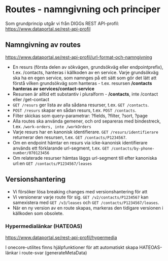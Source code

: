 # Routes - namngivning och principer

Som grundprincip utgår vi från DIGGs REST API-profil: https://www.dataportal.se/rest-api-profil

## Namngivning av routes

https://www.dataportal.se/rest-api-profil/url-format-och-namngivning

- En resurs (första delen av sökvägen, grundsökväg eller endpointprefix), t.ex. /contacts, hanteras i
  källkoden av en service. Varje grundsökväg ska ha en egen service, som namnges på ett sätt som gör det lätt
  att förstå vilken grundsökväg som hanteras - t.ex. resursen **/contacts hanteras av
  services/contact-service**
- Resursen är alltid ett substantiv i pluralform - **/contacts**, inte /contact eller /get-contact
- `GET /resurs` ger lista av alla sådana resurser, t.ex. `GET /contacts`.
- `POST /resurs` skapar en sådan resurs, t.ex. `POST /contacts`.
- Filter skickas som query-parametrar: ?fields, ?filter, ?sort, ?page
- Alla routes ska använda gemener, och ord separeras med bindestreck, t.ex. `/work-orders, inte /workOrders`
- Varje resurs har en kanonisk identifierare. `GET /resurs/identifierare` returnerar den resursen, t.ex.
  `GET /contacts/P1234567`.
- Om en endpoint hämtar en resurs via icke-kanonisk identifierare används ett förklarande url-segment, t.ex.
  `GET /contacts/by-phone-number/070123456`
- Om relaterade resurser hämtas läggs url-segment till efter kanoniska url:en `GET /contacts/P1234567/leases`

## Versionshantering

- Vi försöker lösa breaking changes med versionshantering för att
- Vi versionerar varje route för sig. `GET /v2/contacts/P1234567` kan samexistera med `GET /v3/leases` och
  `GET /contacts/P1234567/leases`.
- När en ny version av en route skapas, markeras den tidigare versionen i källkoden som obsolete.

### Hypermedialänkar (HATEOAS)

https://www.dataportal.se/rest-api-profil/hypermedia

I onecore-utilites finns hjälpfunktioner för att automatiskt skapa HATEOAS-länkar i route-svar
(generateMetaData)
